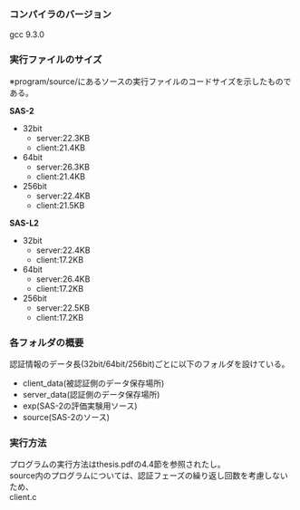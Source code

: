 ### コンパイラのバージョン
gcc 9.3.0
### 実行ファイルのサイズ
※program/source/にあるソースの実行ファイルのコードサイズを示したものである。  
  
**SAS-2**  
* 32bit  
  * server:22.3KB  
  * client:21.4KB  
* 64bit  
  * server:26.3KB  
  * client:21.4KB  
* 256bit  
  * server:22.4KB  
  * client:21.5KB  
  
**SAS-L2**  
* 32bit  
  * server:22.4KB  
  * client:17.2KB  
* 64bit  
  * server:26.4KB  
  * client:17.2KB  
* 256bit  
  * server:22.5KB  
  * client:17.2KB  
### 各フォルダの概要
認証情報のデータ長(32bit/64bit/256bit)ごとに以下のフォルダを設けている。  
* client_data(被認証側のデータ保存場所)  
* server_data(認証側のデータ保存場所)  
* exp(SAS-2の評価実験用ソース)  
* source(SAS-2のソース)  
### 実行方法
プログラムの実行方法はthesis.pdfの4.4節を参照されたし。  
source内のプログラムについては、認証フェーズの繰り返し回数を考慮しないため、  
client.c 
